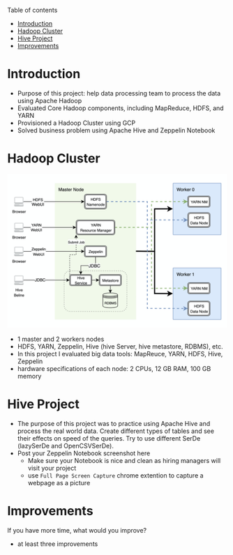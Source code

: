 Table of contents
* [Introduction](#Introduction)
* [Hadoop Cluster](#Hadoop-Cluster)
* [Hive Project](#Hive-Project)
* [Improvements](#Improvements)


# Introduction
- Purpose of this project: help data processing team to process the data using Apache Hadoop  
- Evaluated Core Hadoop components, including MapReduce, HDFS, and YARN
- Provisioned a Hadoop Cluster using GCP
- Solved business problem using Apache Hive and Zeppelin Notebook

# Hadoop Cluster
![image](/hadoop/ClusterDiagram.png)
  - 1 master and 2 workers nodes
  - HDFS, YARN, Zeppelin, Hive (hive Server, hive metastore, RDBMS), etc.
- In this project I evaluated big data tools: MapReuce, YARN, HDFS, Hive, Zeppelin
- hardware specifications of each node: 2 CPUs, 12 GB RAM, 100 GB memory 

# Hive Project
- The purpose of this project was to practice using Apache Hive and process the real world data. Create different types of tables and see their effects on speed of the queries. Try to use different SerDe (lazySerDe and OpenCSVSerDe).  
- Post your Zeppelin Notebook screenshot here
	- Make sure your Notebook is nice and clean as hiring managers will visit your project
	- use `Full Page Screen Capture` chrome extention to capture a webpage as a picture

# Improvements
If you have more time, what would you improve?
- at least three improvements
